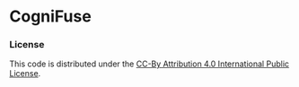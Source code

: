 # CogniFuse

### License
This code is distributed under the [CC-By Attribution 4.0 International Public License](LICENSE).

